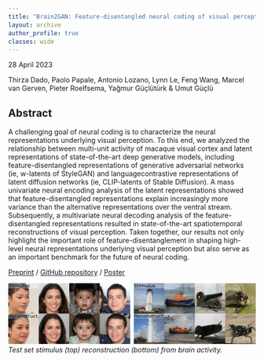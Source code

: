 ```yaml
---
title: "Brain2GAN: Feature-disentangled neural coding of visual perception in the primate brain"
layout: archive
author_profile: true
classes: wide
---
```


28 April 2023

Thirza Dado, Paolo Papale, Antonio Lozano, Lynn Le, Feng Wang, Marcel van Gerven, Pieter Roelfsema, Yağmur Güçlütürk & Umut Güçlü



## Abstract
A challenging goal of neural coding is to characterize the neural representations underlying visual perception. To this end, we analyzed the relationship between multi-unit activity of macaque visual cortex and latent representations of state-of-the-art deep generative models, including feature-disentangled representations of generative adversarial networks (ie, w-latents of StyleGAN) and languagecontrastive representations of latent diffusion networks (ie, CLIP-latents of Stable Diffusion). A mass univariate neural encoding analysis of the latent representations showed that feature-disentangled representations explain increasingly more variance than the alternative representations over the ventral stream. Subsequently, a multivariate neural decoding analysis of the feature-disentangled representations resulted in state-of-the-art spatiotemporal reconstructions of visual perception. Taken together, our results not only highlight the important role of feature-disentanglement in shaping high-level neural representations underlying visual perception but also serve as an important benchmark for the future of neural coding.

[Preprint](https://www.biorxiv.org/content/10.1101/2023.04.26.537962v2) / [GitHub repository](https://github.com/neuralcodinglab/brain2gan) /
[Poster](/assets/files/ccn23.pdf)

![b2g-xl_image](/assets/images/work/abstr.png)
*Test set stimulus (top) reconstruction (bottom) from brain activity.*

<!-- <table>
  <tr>
    <td><img src="/assets/images/work/0093.gif"></td>
    <td><img src="/assets/images/work/0018.gif"></td>
    <td><img src="/assets/images/work/0038.gif"></td>
    <td><img src="/assets/images/work/0001.gif"></td>
    <td><img src="/assets/images/work/0094.gif"></td>
    <td><img src="/assets/images/work/0197.gif"></td>
    <td><img src="/assets/images/work/0081.gif"></td>
    <td><img src="/assets/images/work/0114.gif"></td>
  </tr>
</table>
*Time-based reconstruction: meaningful information is extracted from the stimulus-evoked brain responses in time.* -->